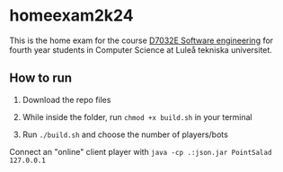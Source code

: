 # homeexam2k24

This is the home exam for the course [D7032E Software engineering](https://www.ltu.se/utbildning/kurs/d70/d7032e-programvaruteknik) for fourth year students in Computer Science at Luleå tekniska universitet.

## How to run

1. Download the repo files

2. While inside the folder, run `chmod +x build.sh` in your terminal

3. Run `./build.sh` and choose the number of players/bots


Connect an "online" client player with `java -cp .:json.jar PointSalad 127.0.0.1`
